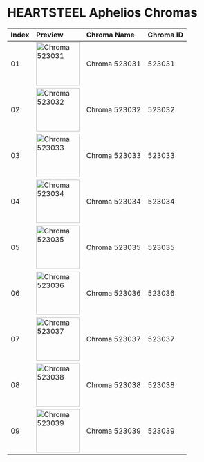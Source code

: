 # HEARTSTEEL Aphelios Chromas

| Index | Preview | Chroma Name | Chroma ID |
|:---|:---|:---|:---|
| 01 | <img src='https://raw.communitydragon.org/latest/plugins/rcp-be-lol-game-data/global/default/v1/champion-chroma-images/523/523031.png' alt='Chroma 523031' width='100'> | Chroma 523031 | 523031 |
| 02 | <img src='https://raw.communitydragon.org/latest/plugins/rcp-be-lol-game-data/global/default/v1/champion-chroma-images/523/523032.png' alt='Chroma 523032' width='100'> | Chroma 523032 | 523032 |
| 03 | <img src='https://raw.communitydragon.org/latest/plugins/rcp-be-lol-game-data/global/default/v1/champion-chroma-images/523/523033.png' alt='Chroma 523033' width='100'> | Chroma 523033 | 523033 |
| 04 | <img src='https://raw.communitydragon.org/latest/plugins/rcp-be-lol-game-data/global/default/v1/champion-chroma-images/523/523034.png' alt='Chroma 523034' width='100'> | Chroma 523034 | 523034 |
| 05 | <img src='https://raw.communitydragon.org/latest/plugins/rcp-be-lol-game-data/global/default/v1/champion-chroma-images/523/523035.png' alt='Chroma 523035' width='100'> | Chroma 523035 | 523035 |
| 06 | <img src='https://raw.communitydragon.org/latest/plugins/rcp-be-lol-game-data/global/default/v1/champion-chroma-images/523/523036.png' alt='Chroma 523036' width='100'> | Chroma 523036 | 523036 |
| 07 | <img src='https://raw.communitydragon.org/latest/plugins/rcp-be-lol-game-data/global/default/v1/champion-chroma-images/523/523037.png' alt='Chroma 523037' width='100'> | Chroma 523037 | 523037 |
| 08 | <img src='https://raw.communitydragon.org/latest/plugins/rcp-be-lol-game-data/global/default/v1/champion-chroma-images/523/523038.png' alt='Chroma 523038' width='100'> | Chroma 523038 | 523038 |
| 09 | <img src='https://raw.communitydragon.org/latest/plugins/rcp-be-lol-game-data/global/default/v1/champion-chroma-images/523/523039.png' alt='Chroma 523039' width='100'> | Chroma 523039 | 523039 |
